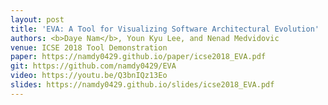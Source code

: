 ```yaml
---
layout: post
title: 'EVA: A Tool for Visualizing Software Architectural Evolution'
authors: <b>Daye Nam</b>, Youn Kyu Lee, and Nenad Medvidovic
venue: ICSE 2018 Tool Demonstration
paper: https://namdy0429.github.io/paper/icse2018_EVA.pdf
git: https://github.com/namdy0429/EVA
video: https://youtu.be/Q3bnIQz13Eo
slides: https://namdy0429.github.io/slides/icse2018_EVA.pdf
---
```

